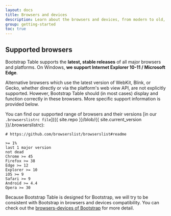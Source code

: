 ```yaml
---
layout: docs
title: Browsers and devices
description: Learn about the browsers and devices, from modern to old, that are supported by Bootstrap Table, including known quirks and bugs for each.
group: getting-started
toc: true
---
```


## Supported browsers

Bootstrap Table supports the **latest, stable releases** of all major browsers and platforms. On Windows, **we support Internet Explorer 10-11 / Microsoft Edge**.

Alternative browsers which use the latest version of WebKit, Blink, or Gecko, whether directly or via the platform's web view API, are not explicitly supported. However, Bootstrap Table should (in most cases) display and function correctly in these browsers. More specific support information is provided below.

You can find our supported range of browsers and their versions [in our `.browserslistrc file`]({{ site.repo }}/blob/{{ site.current_version }}/.browserslistrc):

```
# https://github.com/browserslist/browserslist#readme

>= 1%
last 1 major version
not dead
Chrome >= 45
Firefox >= 38
Edge >= 12
Explorer >= 10
iOS >= 9
Safari >= 9
Android >= 4.4
Opera >= 30
```

Because Bootstrap Table is designed for Bootstrap, we will try to be consistent with Bootstrap in browsers and devices compatibility. You can check out the [browsers-devices of Bootstrap](https://getbootstrap.com/docs/4.2/getting-started/browsers-devices/) for more detail.
